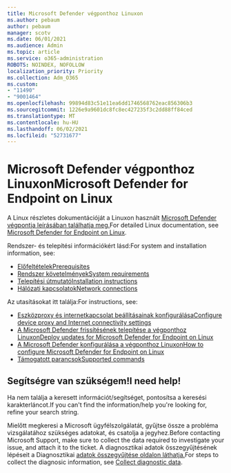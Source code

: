 ```yaml
---
title: Microsoft Defender végponthoz Linuxon
ms.author: pebaum
author: pebaum
manager: scotv
ms.date: 06/01/2021
ms.audience: Admin
ms.topic: article
ms.service: o365-administration
ROBOTS: NOINDEX, NOFOLLOW
localization_priority: Priority
ms.collection: Adm_O365
ms.custom:
- "11490"
- "9001464"
ms.openlocfilehash: 99894d83c51e11ea6dd1746568762eac856306b3
ms.sourcegitcommit: 1226e9a9601dc8fc8ec427235f3c2dd88ff84ced
ms.translationtype: MT
ms.contentlocale: hu-HU
ms.lasthandoff: 06/02/2021
ms.locfileid: "52731677"
---
```

# <a name="microsoft-defender-for-endpoint-on-linux"></a><span data-ttu-id="0ab4e-102">Microsoft Defender végponthoz Linuxon</span><span class="sxs-lookup"><span data-stu-id="0ab4e-102">Microsoft Defender for Endpoint on Linux</span></span>

<span data-ttu-id="0ab4e-103">A Linux részletes dokumentációját a Linuxon használt [Microsoft Defender végpontja leírásában találhatja meg.](/microsoft-365/security/defender-endpoint/microsoft-defender-endpoint-linux)</span><span class="sxs-lookup"><span data-stu-id="0ab4e-103">For detailed Linux documentation, see [Microsoft Defender for Endpoint on Linux](/microsoft-365/security/defender-endpoint/microsoft-defender-endpoint-linux).</span></span>

<span data-ttu-id="0ab4e-104">Rendszer- és telepítési információkért lásd:</span><span class="sxs-lookup"><span data-stu-id="0ab4e-104">For system and installation information, see:</span></span>

- [<span data-ttu-id="0ab4e-105">Előfeltételek</span><span class="sxs-lookup"><span data-stu-id="0ab4e-105">Prerequisites</span></span>](/microsoft-365/security/defender-endpoint/microsoft-defender-endpoint-linux#prerequisites)
- [<span data-ttu-id="0ab4e-106">Rendszer követelmények</span><span class="sxs-lookup"><span data-stu-id="0ab4e-106">System requirements</span></span>](/microsoft-365/security/defender-endpoint/microsoft-defender-endpoint-linux#system-requirements)
- [<span data-ttu-id="0ab4e-107">Telepítési útmutató</span><span class="sxs-lookup"><span data-stu-id="0ab4e-107">Installation instructions</span></span>](/microsoft-365/security/defender-endpoint/microsoft-defender-endpoint-linux#installation-instructions)
- [<span data-ttu-id="0ab4e-108">Hálózati kapcsolatok</span><span class="sxs-lookup"><span data-stu-id="0ab4e-108">Network connections</span></span>](/microsoft-365/security/defender-endpoint/microsoft-defender-endpoint-linux#network-connections)

<span data-ttu-id="0ab4e-109">Az utasításokat itt találja:</span><span class="sxs-lookup"><span data-stu-id="0ab4e-109">For instructions, see:</span></span>

- [<span data-ttu-id="0ab4e-110">Eszközproxy és internetkapcsolat beállításainak konfigurálása</span><span class="sxs-lookup"><span data-stu-id="0ab4e-110">Configure device proxy and Internet connectivity settings</span></span>](/microsoft-365/security/defender-endpoint/configure-proxy-internet#enable-access-to-microsoft-defender-atp-service-urls-in-the-proxy-server)
- [<span data-ttu-id="0ab4e-111">A Microsoft Defender frissítésének telepítése a végponthoz Linuxon</span><span class="sxs-lookup"><span data-stu-id="0ab4e-111">Deploy updates for Microsoft Defender for Endpoint on Linux</span></span>](/microsoft-365/security/defender-endpoint/linux-updates)
- [<span data-ttu-id="0ab4e-112">A Microsoft Defender konfigurálása a végponthoz Linuxon</span><span class="sxs-lookup"><span data-stu-id="0ab4e-112">How to configure Microsoft Defender for Endpoint on Linux</span></span>](/microsoft-365/security/defender-endpoint/microsoft-defender-endpoint-linux#how-to-configure-microsoft-defender-for-endpoint-on-linux)
- [<span data-ttu-id="0ab4e-113">Támogatott parancsok</span><span class="sxs-lookup"><span data-stu-id="0ab4e-113">Supported commands</span></span>](/microsoft-365/security/defender-endpoint/linux-resources#supported-commands)

## <a name="i-need-help"></a><span data-ttu-id="0ab4e-114">Segítségre van szükségem!</span><span class="sxs-lookup"><span data-stu-id="0ab4e-114">I need help!</span></span>

<span data-ttu-id="0ab4e-115">Ha nem találja a keresett információt/segítséget, pontosítsa a keresési karakterláncot.</span><span class="sxs-lookup"><span data-stu-id="0ab4e-115">If you can't find the information/help you're looking for, refine your search string.</span></span>

<span data-ttu-id="0ab4e-116">Mielőtt megkeresi a Microsoft ügyfélszolgálatát, gyűjtse össze a probléma vizsgálatához szükséges adatokat, és csatolja a jegyhez.</span><span class="sxs-lookup"><span data-stu-id="0ab4e-116">Before contacting Microsoft Support, make sure to collect the data required to investigate your issue, and attach it to the ticket.</span></span> <span data-ttu-id="0ab4e-117">A diagnosztikai adatok összegyűjtésének lépéseit a Diagnosztikai [adatok összegyűjtése oldalon láthatja.](/microsoft-365/security/defender-endpoint/linux-resources#collect-diagnostic-information)</span><span class="sxs-lookup"><span data-stu-id="0ab4e-117">For steps to collect the diagnosic information, see [Collect diagnostic data](/microsoft-365/security/defender-endpoint/linux-resources#collect-diagnostic-information).</span></span>